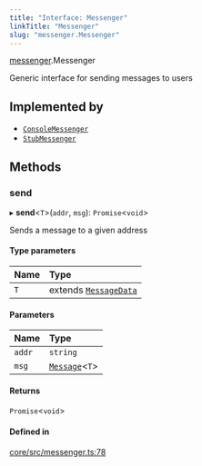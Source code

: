 ```yaml
---
title: "Interface: Messenger"
linkTitle: "Messenger"
slug: "messenger.Messenger"
---
```


[messenger](../../modules/messenger).Messenger

Generic interface for sending messages to users

## Implemented by

-   [`ConsoleMessenger`](../../classes/messenger.ConsoleMessenger)
-   [`StubMessenger`](../../classes/messenger.StubMessenger)

## Methods

### send

▸ **send**<`T`\>(`addr`, `msg`): `Promise`<`void`\>

Sends a message to a given address

#### Type parameters

| Name | Type                                                         |
| :--- | :----------------------------------------------------------- |
| `T`  | extends [`MessageData`](../modules/messenger.md#messagedata) |

#### Parameters

| Name   | Type                                               |
| :----- | :------------------------------------------------- |
| `addr` | `string`                                           |
| `msg`  | [`Message`](../../classes/messenger.Message)<`T`\> |

#### Returns

`Promise`<`void`\>

#### Defined in

[core/src/messenger.ts:78](https://github.com/padloc/padloc/blob/b00eb4fd/packages/core/src/messenger.ts#L78)
